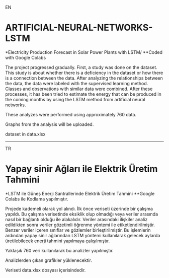 EN
# ARTIFICIAL-NEURAL-NETWORKS-LSTM
*Electricity Production Forecast in Solar Power Plants with LSTM/
**Coded with Google Colabs 

The project progressed gradually. First, a study was done on the dataset. 
This study is about whether there is a deficiency in the dataset or how there is a connection between the data.
After analyzing the relationships between the data, the data were labeled with the supervised learning method.
Classes and observations with similar data were combined.
After these processes, it has been tried to estimate the energy that can be produced in the coming months by using the LSTM method from artificial neural networks. 

These analyzes were performed using approximately 760 data.

Graphs from the analysis will be uploaded.

dataset in data.xlsx

-----
TR
# Yapay sinir Ağları ile Elektrik Üretim Tahmini
*LSTM ile Güneş Enerji Santrallerinde Elektrik Üretim Tahmini
**Google Colabs ile Kodlama yapılmıştır.

Projede kademeli olarak yol alındı. İlk önce veriseti üzerinde bir çalışma yapıldı. 
Bu çalışma verisetinde eksiklik olup olmadığı veya veriler arasında nasıl bir bağlantı olduğu ile alakalıdır. 
Veriler arasındaki ilişkiler analiz edildikten sonra veriler gözetimli öğrenme yöntemi ile etiketlendirilmiştir. 
Benzer veriler içeren sınıflar ve gözlemler birleştirilmiştir. 
Bu işlemlerin ardından yapay sinir ağlarından LSTM yöntemi kullanılarak gelecek aylarda üretilebilecek enerji tahmini yapılmaya çalışılmıştır.

Yaklaşık 760 veri kullanılarak bu analizler yapılmıştır.

Analizlerden çıkan grafikler yüklenecektir.

Veriseti data.xlsx dosyası içerisindedir.



